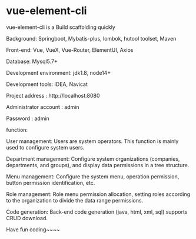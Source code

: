 # vue-element-cli
vue-element-cli is a Build scaffolding quickly



Background: Springboot, Mybatis-plus, lombok, hutool toolset, Maven

Front-end: Vue, VueX, Vue-Router, ElementUI, Axios

Database: Mysql5.7+

Development environment: jdk1.8, node14+

Development tools: IDEA, Navicat

Project address : http://localhost:8080

Administrator account : admin 

Password : admin




function:

User management: Users are system operators. This function is mainly used to configure system users.

Department management: Configure system organizations (companies, departments, and groups), and display data permissions in a tree structure.

Menu management: Configure the system menu, operation permission, button permission identification, etc.

Role management: Role menu permission allocation, setting roles according to the organization to divide the data range permissions.

Code generation: Back-end code generation (java, html, xml, sql) supports CRUD download.

Have fun coding~~~~
